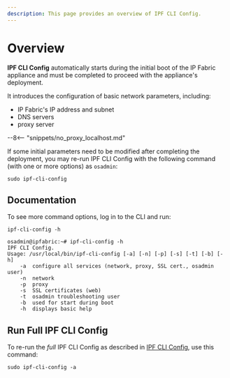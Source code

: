 ```yaml
---
description: This page provides an overview of IPF CLI Config.
---
```


# Overview

**IPF CLI Config** automatically starts during the initial boot of the IP Fabric
appliance and must be completed to proceed with the appliance's deployment.

It introduces the configuration of basic network parameters, including:

- IP Fabric's IP address and subnet
- DNS servers
- proxy server

--8<-- "snippets/no_proxy_localhost.md"

If some initial parameters need to be modified after completing the deployment,
you may re-run IPF CLI Config with the following command (with one or more
options) as `osadmin`:

```shell
sudo ipf-cli-config
```

## Documentation

To see more command options, log in to the CLI and run:

```shell
ipf-cli-config -h
```

```shell
osadmin@ipfabric:~# ipf-cli-config -h
IPF CLI Config.
Usage: /usr/local/bin/ipf-cli-config [-a] [-n] [-p] [-s] [-t] [-b] [-h]
	-a	configure all services (network, proxy, SSL cert., osadmin user)
	-n	network
	-p	proxy
	-s	SSL certificates (web)
	-t	osadmin troubleshooting user
	-b	used for start during boot
	-h	displays basic help
```

## Run Full IPF CLI Config

To re-run the _full_ IPF CLI Config as described in
[IPF CLI Config](../../platform_first_steps/02-ipf_cli_config.md), use this
command:

```shell
sudo ipf-cli-config -a
```
